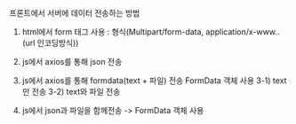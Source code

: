 프론트에서 서버에 데이터 전송하는 방법
1. html에서 form 태그 사용 : 형식(Multipart/form-data, application/x-www..(url 인코딩방식))
2. js에서 axios를 통해 json 전송
3. js에서 axios를 통해 formdata(text + 파일) 전송 FormData 객체 사용
   3-1) text만 전송
   3-2) text와 파일 전송

4. js에서 json과 파일을 함께전송 -> FormData 객체 사용
